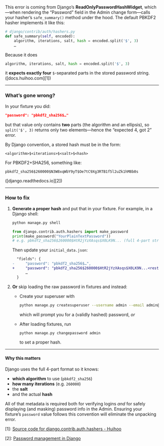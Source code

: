This error is coming from Django’s **ReadOnlyPasswordHashWidget**, which—when rendering the “Password” field in the Admin change form—calls your hasher’s `safe_summary()` method under the hood.  The default PBKDF2 hasher implements it like this:

```python
# django/contrib/auth/hashers.py
def safe_summary(self, encoded):
    algorithm, iterations, salt, hash = encoded.split('$', 3)
    …
```

Because it does

```python
algorithm, iterations, salt, hash = encoded.split('$', 3)
```

it **expects exactly four** `$`-separated parts in the stored password string. ([docs.huihoo.com][1])

---

### What’s gone wrong?

In your fixture you did:

```json
"password": "pbkdf2_sha256$…"
```

but that value only contains **two** parts (the algorithm and an ellipsis), so `split('$', 3)` returns only two elements—hence the “expected 4, got 2” error.

By Django convention, a stored hash must be in the form:

```
<algorithm>$<iterations>$<salt>$<hash>
```

For PBKDF2+SHA256, something like:

```
pbkdf2_sha256$260000$N3W8xqWbY9yT$Oe7tC9Xg3RTB1f5l2uZk1hM8b0s
```

([django.readthedocs.io][2])

---

### How to fix

1. **Generate a proper hash** and put that in your fixture. For example, in a Django shell:

   ```bash
   python manage.py shell
   ```

   ```python
   from django.contrib.auth.hashers import make_password
   print(make_password("YourPlainTextPassword"))
   # e.g. pbkdf2_sha256$260000$HtR2jYzXAsqs$X0LK9N... (full 4-part string)
   ```

   Then update your `initial_data.json`:

   ```diff
     "fields": {
   -     "password": "pbkdf2_sha256$…",
   +     "password": "pbkdf2_sha256$260000$HtR2jYzXAsqs$X0LK9N...<rest of hash>",
         …
     }
   ```

2. **Or** skip loading the raw password in fixtures and instead:

   * Create your superuser with

     ```bash
     python manage.py createsuperuser --username admin --email admin@example.com
     ```

     which will prompt you for a (validly hashed) password, *or*

   * After loading fixtures, run

     ```bash
     python manage.py changepassword admin
     ```

     to set a proper hash.

---

#### Why this matters

Django uses the full 4-part format so it knows:

* **which algorithm** to use (`pbkdf2_sha256`)
* **how many iterations** (e.g. `260000`)
* the **salt**
* and the actual **hash**

All of that metadata is required both for verifying logins *and* for safely displaying (and masking) password info in the Admin. Ensuring your fixture’s `password` value follows this convention will eliminate the unpacking error.

[1]: [Source code for django.contrib.auth.hashers - Huihoo](https://docs.huihoo.com/django/1.8/_modules/django/contrib/auth/hashers.html)

[2]: [Password management in Django](https://django.readthedocs.io/en/latest/topics/auth/passwords.html)
